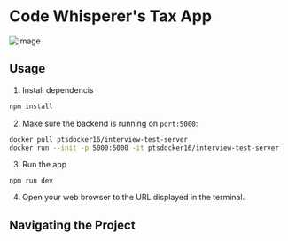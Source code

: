 # Code Whisperer's Tax App
![image](https://user-images.githubusercontent.com/4268152/222445790-389fcc04-0b95-49e6-8e52-29f5743f9a57.png)

## Usage
1. Install dependencis
```bash
npm install
```

2. Make sure the backend is running on `port:5000`:
```bash
docker pull ptsdocker16/interview-test-server
docker run --init -p 5000:5000 -it ptsdocker16/interview-test-server
```

3. Run the app
```
npm run dev
```

4. Open your web browser to the URL displayed in the terminal.

## Navigating the Project
